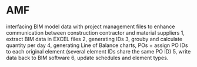 # AMF
interfacing BIM model data with project management files to enhance communication between construction contractor and material suppliers
1, extract BIM data in EXCEL files
2, generating IDs
3, grouby and calculate quantity per day
4, generating Line of Balance charts, POs + assign PO IDs to each original element (several element IDs share the same PO ID)
5, write data back to BIM software
6, update schedules and element types.
